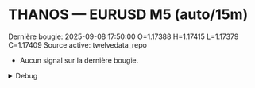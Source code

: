 # THANOS — EURUSD M5 (auto/15m)
Dernière bougie: 2025-09-08 17:50:00  O=1.17388  H=1.17415  L=1.17379  C=1.17409
Source active: twelvedata_repo

- Aucun signal sur la dernière bougie.

<details><summary>Debug</summary>

- TD_API_KEY manquant.

</details>